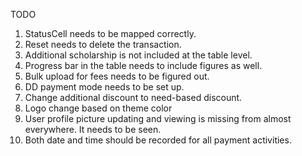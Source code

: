 TODO

1. StatusCell needs to be mapped correctly.
2. Reset needs to delete the transaction.
3. Additional scholarship is not included at the table level.
4. Progress bar in the table needs to include figures as well.
5. Bulk upload for fees needs to be figured out.
6. DD payment mode needs to be set up.
7. Change additional discount to need-based discount.
8. Logo change based on theme color
9. User profile picture updating and viewing is missing from almost everywhere. It needs to be seen. 
10. Both date and time should be recorded for all payment activities.
